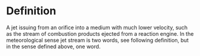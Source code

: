 # Definition

A jet issuing from an orifice into a medium with much lower velocity,
such as the stream of combustion products ejected from a reaction
engine. In the meteorological sense jet stream is two words, see
following definition, but in the sense defined above, one word.
